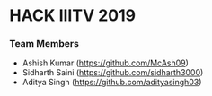# HACK IIITV 2019

### Team Members
- Ashish Kumar (https://github.com/McAsh09)
- Sidharth Saini (https://github.com/sidharth3000)
- Aditya Singh (https://github.com/adityasingh03)

